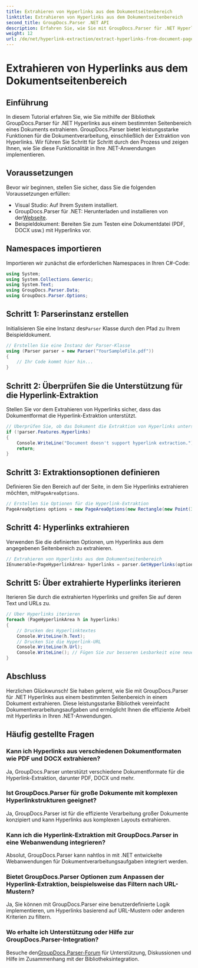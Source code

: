 ```yaml
---
title: Extrahieren von Hyperlinks aus dem Dokumentseitenbereich
linktitle: Extrahieren von Hyperlinks aus dem Dokumentseitenbereich
second_title: GroupDocs.Parser .NET API
description: Erfahren Sie, wie Sie mit GroupDocs.Parser für .NET Hyperlinks aus bestimmten Dokumentbereichen extrahieren. Erweitern Sie Ihre Dokumentverarbeitungsfunktionen.
weight: 12
url: /de/net/hyperlink-extraction/extract-hyperlinks-from-document-page-area/
---
```


# Extrahieren von Hyperlinks aus dem Dokumentseitenbereich

## Einführung
In diesem Tutorial erfahren Sie, wie Sie mithilfe der Bibliothek GroupDocs.Parser für .NET Hyperlinks aus einem bestimmten Seitenbereich eines Dokuments extrahieren. GroupDocs.Parser bietet leistungsstarke Funktionen für die Dokumentverarbeitung, einschließlich der Extraktion von Hyperlinks. Wir führen Sie Schritt für Schritt durch den Prozess und zeigen Ihnen, wie Sie diese Funktionalität in Ihre .NET-Anwendungen implementieren.
## Voraussetzungen
Bevor wir beginnen, stellen Sie sicher, dass Sie die folgenden Voraussetzungen erfüllen:
- Visual Studio: Auf Ihrem System installiert.
- GroupDocs.Parser für .NET: Herunterladen und installieren von der[Webseite](https://releases.groupdocs.com/parser/net/).
- Beispieldokument: Bereiten Sie zum Testen eine Dokumentdatei (PDF, DOCX usw.) mit Hyperlinks vor.

## Namespaces importieren
Importieren wir zunächst die erforderlichen Namespaces in Ihren C#-Code:
```csharp
using System;
using System.Collections.Generic;
using System.Text;
using GroupDocs.Parser.Data;
using GroupDocs.Parser.Options;
```
## Schritt 1: Parserinstanz erstellen
 Initialisieren Sie eine Instanz des`Parser` Klasse durch den Pfad zu Ihrem Beispieldokument.
```csharp
// Erstellen Sie eine Instanz der Parser-Klasse
using (Parser parser = new Parser("YourSampleFile.pdf"))
{
    // Ihr Code kommt hier hin...
}
```
## Schritt 2: Überprüfen Sie die Unterstützung für die Hyperlink-Extraktion
Stellen Sie vor dem Extrahieren von Hyperlinks sicher, dass das Dokumentformat die Hyperlink-Extraktion unterstützt.
```csharp
// Überprüfen Sie, ob das Dokument die Extraktion von Hyperlinks unterstützt
if (!parser.Features.Hyperlinks)
{
    Console.WriteLine("Document doesn't support hyperlink extraction.");
    return;
}
```
## Schritt 3: Extraktionsoptionen definieren
 Definieren Sie den Bereich auf der Seite, in dem Sie Hyperlinks extrahieren möchten, mit`PageAreaOptions`.
```csharp
// Erstellen Sie Optionen für die Hyperlink-Extraktion
PageAreaOptions options = new PageAreaOptions(new Rectangle(new Point(380, 90), new Size(150, 50)));
```
## Schritt 4: Hyperlinks extrahieren
Verwenden Sie die definierten Optionen, um Hyperlinks aus dem angegebenen Seitenbereich zu extrahieren.
```csharp
// Extrahieren von Hyperlinks aus dem Dokumentseitenbereich
IEnumerable<PageHyperlinkArea> hyperlinks = parser.GetHyperlinks(options);
```
## Schritt 5: Über extrahierte Hyperlinks iterieren
Iterieren Sie durch die extrahierten Hyperlinks und greifen Sie auf deren Text und URLs zu.
```csharp
// Über Hyperlinks iterieren
foreach (PageHyperlinkArea h in hyperlinks)
{
    // Drucken des Hyperlinktextes
    Console.WriteLine(h.Text);
    // Drucken Sie die Hyperlink-URL
    Console.WriteLine(h.Url);
    Console.WriteLine(); // Fügen Sie zur besseren Lesbarkeit eine neue Zeile hinzu
}
```

## Abschluss
Herzlichen Glückwunsch! Sie haben gelernt, wie Sie mit GroupDocs.Parser für .NET Hyperlinks aus einem bestimmten Seitenbereich in einem Dokument extrahieren. Diese leistungsstarke Bibliothek vereinfacht Dokumentverarbeitungsaufgaben und ermöglicht Ihnen die effiziente Arbeit mit Hyperlinks in Ihren .NET-Anwendungen.

## Häufig gestellte Fragen
### Kann ich Hyperlinks aus verschiedenen Dokumentformaten wie PDF und DOCX extrahieren?
Ja, GroupDocs.Parser unterstützt verschiedene Dokumentformate für die Hyperlink-Extraktion, darunter PDF, DOCX und mehr.
### Ist GroupDocs.Parser für große Dokumente mit komplexen Hyperlinkstrukturen geeignet?
Ja, GroupDocs.Parser ist für die effiziente Verarbeitung großer Dokumente konzipiert und kann Hyperlinks aus komplexen Layouts extrahieren.
### Kann ich die Hyperlink-Extraktion mit GroupDocs.Parser in eine Webanwendung integrieren?
Absolut, GroupDocs.Parser kann nahtlos in mit .NET entwickelte Webanwendungen für Dokumentverarbeitungsaufgaben integriert werden.
### Bietet GroupDocs.Parser Optionen zum Anpassen der Hyperlink-Extraktion, beispielsweise das Filtern nach URL-Mustern?
Ja, Sie können mit GroupDocs.Parser eine benutzerdefinierte Logik implementieren, um Hyperlinks basierend auf URL-Mustern oder anderen Kriterien zu filtern.
### Wo erhalte ich Unterstützung oder Hilfe zur GroupDocs.Parser-Integration?
 Besuche den[GroupDocs.Parser-Forum](https://forum.groupdocs.com/c/parser/17) für Unterstützung, Diskussionen und Hilfe im Zusammenhang mit der Bibliotheksintegration.